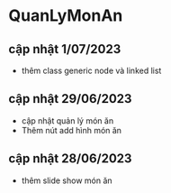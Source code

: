 # QuanLyMonAn
## cập nhật 1/07/2023
- thêm class generic node và linked list
## cập nhật 29/06/2023
- cập nhật quản lý món ăn
- Thêm nút add hình món ăn
## cập nhật 28/06/2023
- thêm slide show món ăn
